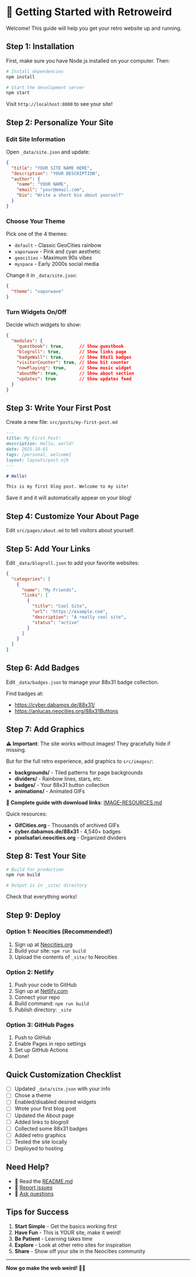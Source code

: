 # 🚀 Getting Started with Retroweird

Welcome! This guide will help you get your retro website up and running.

## Step 1: Installation

First, make sure you have Node.js installed on your computer. Then:

```bash
# Install dependencies
npm install

# Start the development server
npm start
```

Visit `http://localhost:8080` to see your site!

## Step 2: Personalize Your Site

### Edit Site Information

Open `_data/site.json` and update:

```json
{
  "title": "YOUR SITE NAME HERE",
  "description": "YOUR DESCRIPTION",
  "author": {
    "name": "YOUR NAME",
    "email": "your@email.com",
    "bio": "Write a short bio about yourself"
  }
}
```

### Choose Your Theme

Pick one of the 4 themes:
- `default` - Classic GeoCities rainbow
- `vaporwave` - Pink and cyan aesthetic
- `geocities` - Maximum 90s vibes
- `myspace` - Early 2000s social media

Change it in `_data/site.json`:
```json
{
  "theme": "vaporwave"
}
```

### Turn Widgets On/Off

Decide which widgets to show:

```json
{
  "modules": {
    "guestbook": true,      // Show guestbook
    "blogroll": true,       // Show links page
    "badgeWall": true,      // Show 88x31 badges
    "visitorCounter": true, // Show hit counter
    "nowPlaying": true,     // Show music widget
    "aboutMe": true,        // Show about section
    "updates": true         // Show updates feed
  }
}
```

## Step 3: Write Your First Post

Create a new file: `src/posts/my-first-post.md`

```markdown
---
title: My First Post!
description: Hello, world!
date: 2025-10-01
tags: [personal, welcome]
layout: layouts/post.njk
---

# Hello!

This is my first blog post. Welcome to my site!
```

Save it and it will automatically appear on your blog!

## Step 4: Customize Your About Page

Edit `src/pages/about.md` to tell visitors about yourself.

## Step 5: Add Your Links

Edit `_data/blogroll.json` to add your favorite websites:

```json
{
  "categories": [
    {
      "name": "My Friends",
      "links": [
        {
          "title": "Cool Site",
          "url": "https://example.com",
          "description": "A really cool site",
          "status": "active"
        }
      ]
    }
  ]
}
```

## Step 6: Add Badges

Edit `_data/badges.json` to manage your 88x31 badge collection.

Find badges at:
- https://cyber.dabamos.de/88x31/
- https://anlucas.neocities.org/88x31Buttons

## Step 7: Add Graphics

⚠️ **Important**: The site works without images! They gracefully hide if missing.

But for the full retro experience, add graphics to `src/images/`:

- **backgrounds/** - Tiled patterns for page backgrounds
- **dividers/** - Rainbow lines, stars, etc.
- **badges/** - Your 88x31 button collection
- **animations/** - Animated GIFs

**📖 Complete guide with download links**: [IMAGE-RESOURCES.md](IMAGE-RESOURCES.md)

Quick resources:
- **GifCities.org** - Thousands of archived GIFs
- **cyber.dabamos.de/88x31** - 4,540+ badges
- **pixelsafari.neocities.org** - Organized dividers

## Step 8: Test Your Site

```bash
# Build for production
npm run build

# Output is in _site/ directory
```

Check that everything works!

## Step 9: Deploy

### Option 1: Neocities (Recommended!)

1. Sign up at [Neocities.org](https://neocities.org)
2. Build your site: `npm run build`
3. Upload the contents of `_site/` to Neocities

### Option 2: Netlify

1. Push your code to GitHub
2. Sign up at [Netlify.com](https://netlify.com)
3. Connect your repo
4. Build command: `npm run build`
5. Publish directory: `_site`

### Option 3: GitHub Pages

1. Push to GitHub
2. Enable Pages in repo settings
3. Set up GitHub Actions
4. Done!

## Quick Customization Checklist

- [ ] Updated `_data/site.json` with your info
- [ ] Chose a theme
- [ ] Enabled/disabled desired widgets
- [ ] Wrote your first blog post
- [ ] Updated the About page
- [ ] Added links to blogroll
- [ ] Collected some 88x31 badges
- [ ] Added retro graphics
- [ ] Tested the site locally
- [ ] Deployed to hosting

## Need Help?

- 📖 Read the [README.md](README.md)
- 🐛 [Report issues](https://github.com/yourusername/retroweird/issues)
- 💬 [Ask questions](https://github.com/yourusername/retroweird/discussions)

## Tips for Success

1. **Start Simple** - Get the basics working first
2. **Have Fun** - This is YOUR site, make it weird!
3. **Be Patient** - Learning takes time
4. **Explore** - Look at other retro sites for inspiration
5. **Share** - Show off your site in the Neocities community

---

**Now go make the web weird! 🌈✨**
